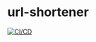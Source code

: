 # url-shortener
[![CI/CD](https://github.com/kevin-adoboe/url-shortener/actions/workflows/ci-cd.yml/badge.svg)](https://github.com/kevin-adoboe/url-shortener/actions/workflows/ci-cd.yml)

